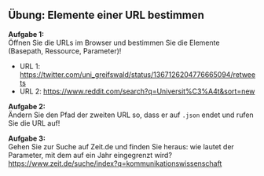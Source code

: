 ## Übung: Elemente einer URL bestimmen 

**Aufgabe 1:**  
Öffnen Sie die URLs im Browser und bestimmen Sie die Elemente (Basepath, Ressource, Parameter)! 

- URL 1: https://twitter.com/uni_greifswald/status/1367126204776665094/retweets
- URL 2: https://www.reddit.com/search?q=Universit%C3%A4t&sort=new 


**Aufgabe 2:**  
Ändern Sie den Pfad der zweiten URL so, dass er auf `.json` endet und rufen Sie die URL auf!

**Aufgabe 3:**  
Gehen Sie zur Suche auf Zeit.de und finden Sie heraus: wie lautet der Parameter, mit dem auf ein Jahr eingegrenzt wird?
https://www.zeit.de/suche/index?q=kommunikationswissenschaft 

